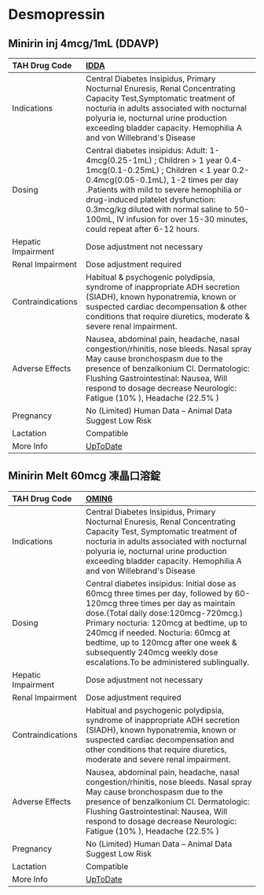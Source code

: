 # Desmopressin

## Minirin inj 4mcg/1mL (DDAVP)

| TAH Drug Code      | [IDDA](https://www.tahsda.org.tw/drugs/hissearch.php?drug_code=IDDA)                                                                                                                                                                                                                                                                                           |
|:-------------------|:---------------------------------------------------------------------------------------------------------------------------------------------------------------------------------------------------------------------------------------------------------------------------------------------------------------------------------------------------------------|
| Indications        | Central Diabetes Insipidus, Primary Nocturnal Enuresis, Renal Concentrating Capacity Test,Symptomatic treatment of nocturia in adults associated with nocturnal polyuria ie, nocturnal urine production exceeding bladder capacity. Hemophilia A and von Willebrand's Disease                                                                                  |
| Dosing             | Central diabetes insipidus: Adult: 1-4mcg(0.25-1mL) ; Children > 1 year 0.4-1mcg(0.1-0.25mL) ; Children < 1 year 0.2-0.4mcg(0.05-0.1mL), 1-2 times per day .Patients with mild to severe hemophilia or drug-induced platelet dysfunction: 0.3mcg/kg diluted with normal saline to 50-100mL, IV infusion for over 15-30 minutes, could repeat after 6-12 hours. |
| Hepatic Impairment | Dose adjustment not necessary                                                                                                                                                                                                                                                                                                                                  |
| Renal Impairment   | Dose adjustment required                                                                                                                                                                                                                                                                                                                                       |
| Contraindications  | Habitual & psychogenic polydipsia, syndrome of inappropriate ADH secretion (SIADH), known hyponatremia, known or suspected cardiac decompensation & other conditions that require diuretics, moderate & severe renal impairment.                                                                                                                               |
| Adverse Effects    | Nausea, abdominal pain, headache, nasal congestion/rhinitis, nose bleeds. Nasal spray May cause bronchospasm due to the presence of benzalkonium Cl. Dermatologic: Flushing Gastrointestinal: Nausea, Will respond to dosage decrease Neurologic: Fatigue (10% ), Headache (22.5% )                                                                            |
| Pregnancy          | No (Limited) Human Data – Animal Data Suggest Low Risk                                                                                                                                                                                                                                                                                                         |
| Lactation          | Compatible                                                                                                                                                                                                                                                                                                                                                     |
| More Info          | [UpToDate](https://www.uptodate.com/contents/desmopressin-drug-information)                                                                                                                                                                                                                                                                                    |

## Minirin Melt 60mcg 凍晶口溶錠

| TAH Drug Code      | [OMIN6](https://www.tahsda.org.tw/drugs/hissearch.php?drug_code=OMIN6)                                                                                                                                                                                                                                                                                                  |
|:-------------------|:------------------------------------------------------------------------------------------------------------------------------------------------------------------------------------------------------------------------------------------------------------------------------------------------------------------------------------------------------------------------|
| Indications        | Central Diabetes Insipidus, Primary Nocturnal Enuresis, Renal Concentrating Capacity Test, Symptomatic treatment of nocturia in adults associated with nocturnal polyuria ie, nocturnal urine production exceeding bladder capacity. Hemophilia A and von Willebrand's Disease                                                                                          |
| Dosing             | Central diabetes insipidus: Initial dose as 60mcg three times per day, followed by 60-120mcg three times per day as maintain dose.(Total daily dose:120mcg-720mcg.) Primary nocturia: 120mcg at bedtime, up to 240mcg if needed. Nocturia: 60mcg at bedtime, up to 120mcg after one week & subsequently 240mcg weekly dose escalations.To be administered sublingually. |
| Hepatic Impairment | Dose adjustment not necessary                                                                                                                                                                                                                                                                                                                                           |
| Renal Impairment   | Dose adjustment required                                                                                                                                                                                                                                                                                                                                                |
| Contraindications  | Habitual and psychogenic polydipsia, syndrome of inappropriate ADH secretion (SIADH), known hyponatremia, known or suspected cardiac decompensation and other conditions that require diuretics, moderate and severe renal impairment.                                                                                                                                  |
| Adverse Effects    | Nausea, abdominal pain, headache, nasal congestion/rhinitis, nose bleeds. Nasal spray May cause bronchospasm due to the presence of benzalkonium Cl. Dermatologic: Flushing Gastrointestinal: Nausea, Will respond to dosage decrease Neurologic: Fatigue (10% ), Headache (22.5% )                                                                                     |
| Pregnancy          | No (Limited) Human Data – Animal Data Suggest Low Risk                                                                                                                                                                                                                                                                                                                  |
| Lactation          | Compatible                                                                                                                                                                                                                                                                                                                                                              |
| More Info          | [UpToDate](https://www.uptodate.com/contents/desmopressin-drug-information)                                                                                                                                                                                                                                                                                             |

